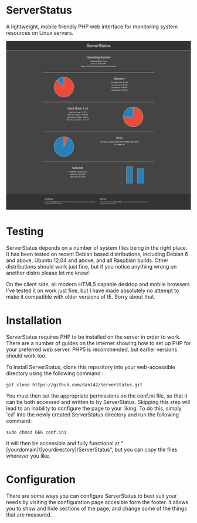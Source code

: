 # ServerStatus
A lightweight, mobile friendly PHP web interface for monitoring system resources on Linux servers.

![ScreenShot](img/screenshots/home_capture.png)

# Testing
ServerStatus depends on a number of system files being in the right place. It has been tested on recent Debian based distributions, including Debian 6 and above, Ubuntu 12.04 and above, and all Raspbian builds. Other distributions should work just fine, but if you notice anything wrong on another distro please let me know!

On the client side, all modern HTML5 capable desktop and mobile browsers I've tested it on work just fine, but I have made absolutely no attempt to make it compatible with older versions of IE. Sorry about that.

# Installation
ServerStatus requires PHP to be installed on the server in order to work. There are a number of guides on the internet showing how to set up PHP for your preferred web server. PHP5 is recommended, but earlier versions should work too.

To install ServerStatus, clone this repository into your web-accessible directory using the following command :
```
git clone https://github.com/dan142/ServerStatus.git
```

You must then set the appropriate permissions on the conf.ini file, so that it can be both accessed and written to by ServerStatus. Skipping this step will lead to an inability to configure the page to your liking. To do this, simply 'cd' into the newly created ServerStatus directory and run the following command:
```
sudo chmod 666 conf.ini
```

It will then be accessible and fully functional at "[yourdomain]/[yourdirectory]/ServerStatus", but you can copy the files wherever you like.

# Configuration
There are some ways you can configure ServerStatus to best suit your needs by visiting the configuration page accesible form the footer. It allows you to show and hide sections of the page, and change some of the things that are measured.
